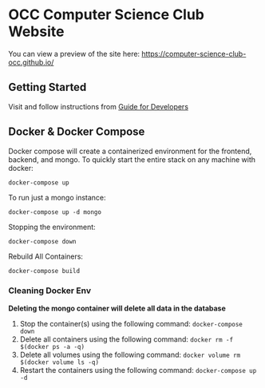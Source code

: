 # OCC Computer Science Club Website 
You can view a preview of the site here: 
https://computer-science-club-occ.github.io/

## Getting Started
Visit and follow instructions from <a href="https://github.com/Computer-Science-Club-OCC/Computer-Science-Club-OCC.github.io/wiki/Guide-for-Developers">Guide for Developers</a>

## Docker & Docker Compose
Docker compose will create a containerized environment for the frontend, backend, and mongo. To quickly start the entire stack on any machine with docker:


`docker-compose up`

To run just a mongo instance:

`docker-compose up -d mongo`

Stopping the environment:

`docker-compose down`

Rebuild All Containers:

`docker-compose build`

### Cleaning Docker Env
**Deleting the mongo container will delete all data in the database**
1. Stop the container(s) using the following command:
`docker-compose down`
2. Delete all containers using the following command:
`docker rm -f $(docker ps -a -q)`
3. Delete all volumes using the following command:
`docker volume rm $(docker volume ls -q)`
4. Restart the containers using the following command:
`docker-compose up -d`
